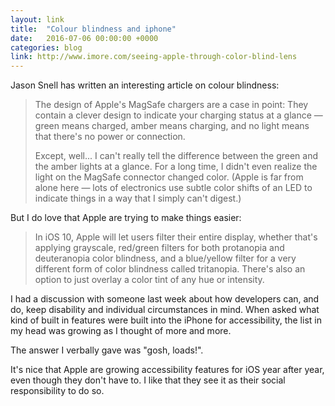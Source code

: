 ```yaml
---
layout: link
title:  "Colour blindness and iphone"
date:   2016-07-06 00:00:00 +0000
categories: blog
link: http://www.imore.com/seeing-apple-through-color-blind-lens
---
```


Jason Snell has written an interesting article on colour blindness:

>The design of Apple's MagSafe chargers are a case in point: They contain a clever design to indicate your charging status at a glance — green means charged, amber means charging, and no light means that there's no power or connection.
>
>Except, well... I can't really tell the difference between the green and the amber lights at a glance. For a long time, I didn't even realize the light on the MagSafe connector changed color. (Apple is far from alone here — lots of electronics use subtle color shifts of an LED to indicate things in a way that I simply can't digest.)

But I do love that Apple are trying to make things easier:

>In iOS 10, Apple will let users filter their entire display, whether that's applying grayscale, red/green filters for both protanopia and deuteranopia color blindness, and a blue/yellow filter for a very different form of color blindness called tritanopia. There's also an option to just overlay a color tint of any hue or intensity.

I had a discussion with someone last week about how developers can, and do, keep disability and individual circumstances in mind. When asked what kind of built in features were built into the iPhone for accessibility, the list in my head was growing as I thought of more and more.

The answer I verbally gave was "gosh, loads!".

It's nice that Apple are growing accessibility features for iOS year after year, even though they don't have to. I like that they see it as their social responsibility to do so.
